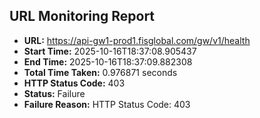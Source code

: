 ## URL Monitoring Report

- **URL:** https://api-gw1-prod1.fisglobal.com/gw/v1/health
- **Start Time:** 2025-10-16T18:37:08.905437
- **End Time:** 2025-10-16T18:37:09.882308
- **Total Time Taken:** 0.976871 seconds
- **HTTP Status Code:** 403
- **Status:** Failure
- **Failure Reason:** HTTP Status Code: 403
